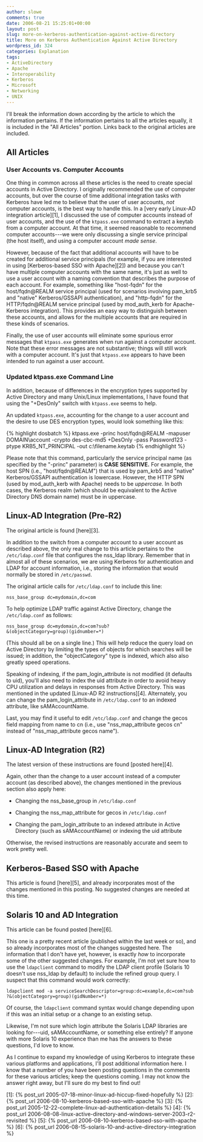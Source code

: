 ```yaml
---
author: slowe
comments: true
date: 2006-08-21 15:25:01+00:00
layout: post
slug: more-on-kerberos-authentication-against-active-directory
title: More on Kerberos Authentication Against Active Directory
wordpress_id: 324
categories: Explanation
tags:
- ActiveDirectory
- Apache
- Interoperability
- Kerberos
- Microsoft
- Networking
- UNIX
---
```


I'll break the information down according by the article to which the information pertains. If the information pertains to all the articles equally, it is included in the "All Articles" portion. Links back to the original articles are included.

## All Articles

### User Accounts vs. Computer Accounts

One thing in common across all these articles is the need to create special accounts in Active Directory.  I originally recommended the use of computer accounts, but over the course of time additional integration tasks with Kerberos have led me to believe that the user of user accounts, _not_ computer accounts, is the best way to handle this. In a [very early Linux-AD integration article][1], I discussed the use of computer accounts instead of user accounts, and the use of the `ktpass.exe` command to extract a keytab from a computer account. At that time, it seemed reasonable to recommend computer accounts---we were only discussing a single service principal (the host itself), and using a computer account _made sense_.

However, because of the fact that additional accounts will have to be created for additional service principals (for example, if you are interested in using [Kerberos-based SSO with Apache][2]) and because you can't have multiple computer accounts with the same name, it's just as well to use a user account with a naming convention that describes the purpose of each account. For example, something like "host-fqdn" for the host/fqdn@REALM service principal (used for scenarios involving pam\_krb5 and "native" Kerberos/GSSAPI authentication), and "http-fqdn" for the HTTP/fqdn@REALM service principal (used by mod\_auth\_kerb for Apache-Kerberos integration). This provides an easy way to distinguish between these accounts, and allows for the multiple accounts that are required in these kinds of scenarios.

Finally, the use of user accounts will eliminate some spurious error messages that `ktpass.exe` generates when run against a computer account. Note that these error messages are not substantive; things will still work with a computer account. It's just that `ktpass.exe` appears to have been intended to run against a user account.

### Updated ktpass.exe Command Line

In addition, because of differences in the encryption types supported by Active Directory and many Unix/Linux implementations, I have found that using the "+DesOnly" switch with `ktpass.exe` seems to help.

An updated `ktpass.exe`, accounting for the change to a user account and the desire to use DES encryption types, would look something like this:

{% highlight dosbatch %}
ktpass.exe -princ host/fqdn@REALM -mapuser DOMAIN\account 
-crypto des-cbc-md5 +DesOnly -pass Password123 -ptype KRB5_NT_PRINCIPAL 
-out c:\filename.keytab
{% endhighlight %}

Please note that this command, particularly the service principal name (as specified by the "-princ" parameter) is **CASE SENSITIVE.** For example, the host SPN (i.e., "host/fqdn@REALM") that is used by pam\_krb5 and "native" Kerberos/GSSAPI authentication is lowercase. However, the HTTP SPN (used by mod\_auth\_kerb with Apache) needs to be _uppercase._ In both cases, the Kerberos realm (which should be equivalent to the Active Directory DNS domain name) must be in uppercase.

## Linux-AD Integration (Pre-R2)

The original article is found [here][3].

In addition to the switch from a computer account to a user account as described above, the only real change to this article pertains to the `/etc/ldap.conf` file that configures the nss_ldap library. Remember that in almost all of these scenarios, we are using Kerberos for authentication and LDAP for account information, i.e., storing the information that would normally be stored in `/etc/passwd`.

The original article calls for `/etc/ldap.conf` to include this line:

    nss_base_group dc=mydomain,dc=com

To help optimize LDAP traffic against Active Directory, change the `/etc/ldap.conf` as follows:

    nss_base_group dc=mydomain,dc=com?sub?
    &(objectCategory=group)(gidnumber=*)

(This should all be on a single line.) This will help reduce the query load on Active Directory by limiting the types of objects for which searches will be issued; in addition, the "objectCategory" type is indexed, which also also greatly speed operations.

Speaking of indexing, if the pam\_login\_attribute is not modified (it defaults to uid), you'll also need to index the uid attribute in order to avoid heavy CPU utilization and delays in responses from Active Directory. This was mentioned in the updated [Linux-AD R2 instructions][4]. Alternately, you can change the pam\_login_attribute in `/etc/ldap.conf` to an indexed attribute, like sAMAccountName.

Last, you may find it useful to edit `/etc/ldap.conf` and change the gecos field mapping from name to cn (i.e., use "nss\_map\_attribute gecos cn" instead of "nss\_map\_attribute gecos name").

## Linux-AD Integration (R2)

The latest version of these instructions are found [posted here][4].

Again, other than the change to a user account instead of a computer account (as described above), the changes mentioned in the previous section also apply here:

* Changing the nss\_base\_group in `/etc/ldap.conf`

* Changing the nss\_map\_attribute for gecos in `/etc/ldap.conf`

* Changing the pam\_login\_attribute to an indexed attribute in Active Directory (such as sAMAccountName) or indexing the uid attribute

Otherwise, the revised instructions are reasonably accurate and seem to work pretty well.

## Kerberos-Based SSO with Apache

This article is found [here][5], and already incorporates most of the changes mentioned in this posting. No suggested changes are needed at this time.

## Solaris 10 and AD Integration

This article can be found posted [here][6].

This one is a pretty recent article (published within the last week or so), and so already incorporates most of the changes suggested here. The information that I don't have yet, however, is exactly _how_ to incorporate some of the other suggested changes. For example, I'm not yet sure how to use the `ldapclient` command to modify the LDAP client profile (Solaris 10 doesn't use nss_ldap by default) to include the refined group query. I suspect that this command would work correctly:

    ldapclient mod -a serviceSearchDescriptor=group:dc=example,dc=com?sub
    ?&(objectCategory=group)(gidNumber=*)

Of course, the `ldapclient` command syntax would change depending upon if this was an initial setup or a change to an existing setup.

Likewise, I'm not sure which login attribute the Solaris LDAP libraries are looking for---uid, sAMAccountName, or something else entirely? If anyone with more Solaris 10 experience than me has the answers to these questions, I'd love to know.

As I continue to expand my knowledge of using Kerberos to integrate these various platforms and applications, I'll post additional information here. I know that a number of you have been posting questions in the comments for these various articles; keep the questions coming. I may not know the answer right away, but I'll sure do my best to find out!

[1]: {% post_url 2005-07-18-minor-linux-ad-hiccup-fixed-hopefully %}
[2]: {% post_url 2006-08-10-kerberos-based-sso-with-apache %}
[3]: {% post_url 2005-12-22-complete-linux-ad-authentication-details %}
[4]: {% post_url 2006-08-08-linux-active-directory-and-windows-server-2003-r2-revisited %}
[5]: {% post_url 2006-08-10-kerberos-based-sso-with-apache %}
[6]: {% post_url 2006-08-15-solaris-10-and-active-directory-integration %}
